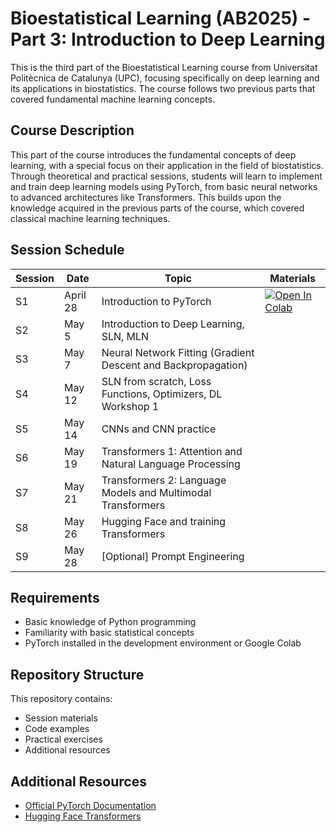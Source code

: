 # Bioestatistical Learning (AB2025) - Part 3: Introduction to Deep Learning

This is the third part of the Bioestatistical Learning course from Universitat Politècnica de Catalunya (UPC), focusing specifically on deep learning and its applications in biostatistics. The course follows two previous parts that covered fundamental machine learning concepts.

## Course Description

This part of the course introduces the fundamental concepts of deep learning, with a special focus on their application in the field of biostatistics. Through theoretical and practical sessions, students will learn to implement and train deep learning models using PyTorch, from basic neural networks to advanced architectures like Transformers. This builds upon the knowledge acquired in the previous parts of the course, which covered classical machine learning techniques.

## Session Schedule

| Session | Date | Topic | Materials |
|--------|-------|------|-----------|
| S1 | April 28 | Introduction to PyTorch | [![Open In Colab](https://colab.research.google.com/assets/colab-badge.svg)](https://colab.research.google.com/github/santialferez/AB2025/blob/main/S1/intro_pytorch_AB2025_est.ipynb) |
| S2 | May 5 | Introduction to Deep Learning, SLN, MLN | |
| S3 | May 7 | Neural Network Fitting (Gradient Descent and Backpropagation) | |
| S4 | May 12 | SLN from scratch, Loss Functions, Optimizers, DL Workshop 1 | |
| S5 | May 14 | CNNs and CNN practice | |
| S6 | May 19 | Transformers 1: Attention and Natural Language Processing | |
| S7 | May 21 | Transformers 2: Language Models and Multimodal Transformers | |
| S8 | May 26 | Hugging Face and training Transformers | |
| S9 | May 28 | [Optional] Prompt Engineering | |

## Requirements

- Basic knowledge of Python programming
- Familiarity with basic statistical concepts
- PyTorch installed in the development environment or Google Colab

## Repository Structure

This repository contains:
- Session materials
- Code examples
- Practical exercises
- Additional resources

## Additional Resources

- [Official PyTorch Documentation](https://pytorch.org/docs/stable/index.html)
- [Hugging Face Transformers](https://huggingface.co/docs/transformers/index)